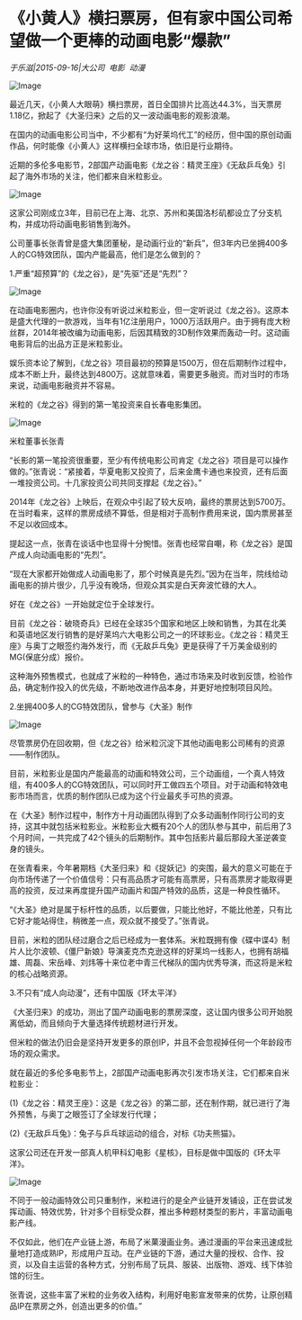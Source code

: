 # 《小黄人》横扫票房，但有家中国公司希望做一个更棒的动画电影“爆款”

*于乐滋|2015-09-16|大公司 
                                                电影 
                                                动漫*

![Image](http://static.ylzbl.com/uploads/ueditor/php/upload/image/20171015/1508073603792990.jpeg)

最近几天，《小黄人大眼萌》横扫票房，首日全国排片比高达44.3%，当天票房1.18亿，掀起了《大圣归来》之后的又一波动画电影的观影浪潮。

在国内的动画电影公司当中，不少都有“为好莱坞代工”的经历，但中国的原创动画作品，何时能像《小黄人》这样横扫全球市场，依旧是行业期待。

近期的多伦多电影节，2部国产动画电影《龙之谷：精灵王座》《无敌乒乓兔》引起了海外市场的关注，他们都来自米粒影业。

![Image](http://si1.go2yd.com/get-image/0HVHVz86Y4G)

这家公司刚成立3年，目前已在上海、北京、苏州和美国洛杉矶都设立了分支机构，并成功将动画电影销售到海外。

公司董事长张青曾是盛大集团董秘，是动画行业的“新兵”，但3年内已坐拥400多人的CG特效团队，国内产能最高，他们是怎么做到的？

1.严重“超预算”的《龙之谷》，是“先驱”还是“先烈”？

![Image](http://static.ylzbl.com/uploads/ueditor/php/upload/image/20171015/1508073639436883.jpeg)

在动画电影圈内，也许你没有听说过米粒影业，但一定听说过《龙之谷》。这原本是盛大代理的一款游戏，当年有1亿注册用户，1000万活跃用户。由于拥有庞大粉丝群，2014年被改编为动画电影，后因其精致的3D制作效果而轰动一时。这动画电影背后的出品方正是米粒影业。

娱乐资本论了解到，《龙之谷》项目最初的预算是1500万，但在后期制作过程中，成本不断上升，最终达到4800万。这就意味着，需要更多融资。而对当时的市场来说，动画电影融资并不容易。

米粒的《龙之谷》得到的第一笔投资来自长春电影集团。

![Image](http://static.ylzbl.com/uploads/ueditor/php/upload/image/20171015/1508073712374107.jpeg)

米粒董事长张青

“长影的第一笔投资很重要，至少有传统电影公司肯定《龙之谷》项目是可以操作做的。”张青说：“紧接着，华夏电影又投资了，后来金鹰卡通也来投资，还有后面一堆投资公司。十几家投资公司共同支撑起《龙之谷》。”

2014年《龙之谷》上映后，在观众中引起了较大反响，最终的票房达到5700万。在当时看来，这样的票房成绩不算低，但是相对于高制作费用来说，国内票房甚至不足以收回成本。

提起这一点，张青在谈话中也显得十分惋惜。张青也经常自嘲，称《龙之谷》是国产成人向动画电影的“先烈”。

“现在大家都开始做成人动画电影了，那个时候真是先烈。”因为在当年，院线给动画电影的排片很少，几乎没有晚场，但观众其实是白天奔波忙碌的大人。

好在《龙之谷》一开始就定位于全球发行。

目前《龙之谷：破晓奇兵》已经在全球35个国家和地区上映和销售，为其在北美和英语地区发行销售的是好莱坞六大电影公司之一的环球影业。《龙之谷：精灵王座》与奥丁之眼签约海外发行，而《无敌乒乓兔》更是获得了千万美金级别的MG(保底分成）报价。

这种海外预售模式，也就成了米粒的一种特色，通过市场来及时收到反馈，检验作品，确定制作投入的优先级，不断地改进作品本身，并更好地控制项目风险。

2.坐拥400多人的CG特效团队，曾参与《大圣》制作

![Image](http://si1.go2yd.com/get-image/0HVHW21JCM4)

尽管票房仍在回收期，但《龙之谷》给米粒沉淀下其他动画电影公司稀有的资源——制作团队。

目前，米粒影业是国内产能最高的动画和特效公司，三个动画组，一个真人特效组，有400多人的CG特效团队，可以同时开工做四五个项目。对于动画和特效电影市场而言，优质的制作团队已成为这个行业最炙手可热的资源。

在《大圣》制作过程中，制作方十月动画团队得到了众多动画制作同行公司的支持，这其中就包括米粒影业。米粒影业大概有20个人的团队参与其中，前后用了3个月时间，一共完成了42个镜头的后期制作。其中包括影片最后那段大圣逆袭变身的镜头。

在张青看来，今年暑期档《大圣归来》和《捉妖记》的突围，最大的意义可能在于向市场传递了一个价值信号：只有高品质才可能有高票房，只有高票房才能取得更高的投资，反过来再度提升国产动画片和国产特效的品质，这是一种良性循环。

“《大圣》绝对是属于标杆性的品质，以后要做，只能比他好，不能比他差，只有比它好才能站得住，稍微差一点，观众就不接受了。”张青说。

目前，米粒的团队经过磨合之后已经成为一套体系。米粒既拥有像《碟中谍4》制片人比尔波顿、《僵尸新娘》导演麦克杰克逊这样的好莱坞一线影人，也拥有胡福雄、周磊、宋岳峰、刘炜等十来位老中青三代梯队的国内优秀导演，而这将是米粒的核心战略资源。

3.不只有“成人向动漫”，还有中国版《环太平洋》

《大圣归来》的成功，测出了国产动画电影的票房深度，这让国内很多公司开始脱离低幼，而且倾向于大量选择传统题材进行开发。

但米粒的做法仍旧会是坚持开发更多的原创IP，并且不会忽视掉任何一个年龄段市场的观众需求。

就在最近的多伦多电影节上，2部国产动画电影再次引发市场关注，它们都来自米粒影业：

(1)《龙之谷：精灵王座》：这是《龙之谷》的第二部，还在制作期，就已进行了海外预售，与奥丁之眼签订了全球发行代理；

(2)《无敌乒乓兔》：兔子与乒乓球运动的组合，对标《功夫熊猫》。

这家公司还在开发一部真人机甲科幻电影《星核》，目标是做中国版的《环太平洋》。

![Image](http://static.ylzbl.com/uploads/ueditor/php/upload/image/20171015/1508073913218598.jpeg)

不同于一般动画特效公司只重制作，米粒进行的是全产业链开发铺设，正在尝试发挥动画、特效优势，针对多个目标受众群，推出多种题材类型的影片，丰富动画电影产线。

不仅如此，他们在产业链上游，布局了米菓漫画业务。通过漫画的平台来迅速成批量地打造成熟IP，形成用户互动。在产业链的下游，通过大量的授权、合作、投资，以及自主运营的各种方式，分别布局了玩具、服装、出版物、游戏、线下体验馆的衍生。

张青说，这些丰富了米粒的业务收入结构，利用好电影宣发带来的优势，让原创精品IP在票房之外，创造出更多的价值。”

